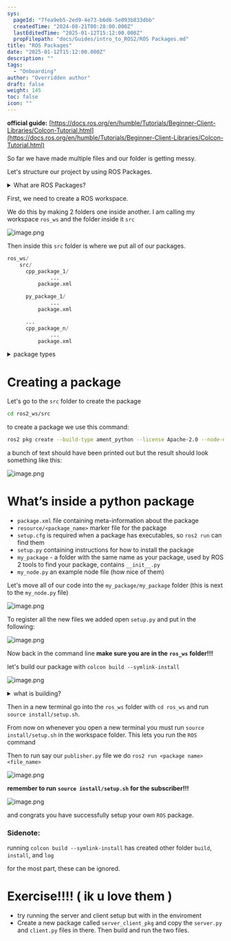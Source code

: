 ```yaml
---
sys:
  pageId: "7fea9eb5-2ed9-4e73-b6d6-5e093b833dbb"
  createdTime: "2024-08-21T00:28:00.000Z"
  lastEditedTime: "2025-01-12T15:12:00.000Z"
  propFilepath: "docs/Guides/intro_to_ROS2/ROS Packages.md"
title: "ROS Packages"
date: "2025-01-12T15:12:00.000Z"
description: ""
tags:
  - "Onboarding"
author: "Overridden author"
draft: false
weight: 145
toc: false
icon: ""
---
```


**official guide:** [https://docs.ros.org/en/humble/Tutorials/Beginner-Client-Libraries/Colcon-Tutorial.html](https://docs.ros.org/en/humble/Tutorials/Beginner-Client-Libraries/Colcon-Tutorial.html)

So far we have made multiple files and our folder is getting messy.

Let's structure our project by using ROS Packages.

<details>

<summary>What are ROS Packages?</summary>

ROS Packages are, as the name implies, packages of code that are highly sharable between ROS developers.

They consist of a folder, `package.xml` file, and source code

```python
      cpp_package_1/
		      ... imagine much code files here ..
          package.xml
```

</details>

First, we need to create a ROS workspace.

We do this by making 2 folders one inside another. I am calling my workspace `ros_ws` and the folder inside it `src`

![image.png](https://prod-files-secure.s3.us-west-2.amazonaws.com/d518164a-d88e-44d1-a4ee-3adb3bd8bce0/70706947-fd18-4537-a67b-e12946812d31/image.png?X-Amz-Algorithm=AWS4-HMAC-SHA256&X-Amz-Content-Sha256=UNSIGNED-PAYLOAD&X-Amz-Credential=ASIAZI2LB466YVCZD4IR%2F20250527%2Fus-west-2%2Fs3%2Faws4_request&X-Amz-Date=20250527T220821Z&X-Amz-Expires=3600&X-Amz-Security-Token=IQoJb3JpZ2luX2VjEJ3%2F%2F%2F%2F%2F%2F%2F%2F%2F%2FwEaCXVzLXdlc3QtMiJHMEUCIQDvL1nRtu%2FdZUkBzHhRfGTfTEEuVyKsrIcUFjQQnRdFfgIgXX9qChMJqCe0Q%2FlTAE6pRerGgn8RhaX9epiKpyoKsCcq%2FwMIZhAAGgw2Mzc0MjMxODM4MDUiDA2AR6k%2BjqFCOPPeAyrcA2E76rz16qN3zABKpAIzVgRTaTMsAw6QjfeEs0WF8S7YPCuOJ0Jl179npb503JXRcvjSv5pE9qzeRfdvw3GqZAlA5TVpRm2Lcd1EX9%2BpykhH%2FTADITSBmvCUZ61xYuUV7FT8F7vdTm%2FR2j78DleRLnP9IPywp5goj189qYdna9s4vjwQnmE%2Flr6LN0RZhr3VKefnr5H9nkaLRym0ERXWkca59LXuENF1gLOgJoIQCClvuywAOYvvJdiusC%2FUC7XW2Pul5XJTKnuFoibLNxut4gIt77UyDtlYuyegBsOUJgt9ihFXp34MJObSzIKJMdBuMbTjhAikcw%2BUtfFRtFt0qC2JVhqW%2FoXsMrwmcNKIOJ%2BnM5I%2FqVNyFMG%2Bc9El%2BhdLPpmYclKtmNCR5JXBcguEJujjgGU1vH9BkXVRL77OCylTzoetrfZJfHc6hFrkzMHmbiAFT6GFSpOw%2BSeYgb3CNy6%2Bd%2Fv%2B5hd1AwruYAWFi0ZXaPEehA9HB3XLblLzqmXqTa3nCe1gxmfD0dMLjR8i3obLAQl9VY0n%2BPj1ZpPqhLJel0ybbyJ5Bukgn%2FcB4K3C2r1HhYEmVMVXvdqEFge%2F25689DKpDm9GjR88o6wzN1XpMW1AWl15yqNfPd0IMLTJ2MEGOqUBqLI8xEJsUf69LCEI00YyL5hWlYAw%2BTjyduKR6OeaHBVj32f1TZshIC3XKTe0Y%2FhvUfXsq7sqqfWlYN%2FpYg3iNFMmuaNcsWZA76DvaH99eldjQWTgdrkQtRXxLwRgnJAqHL%2B8aGO%2FHpXx1FGdqjW5cB0EaqyB0fea2xmLI88Kolmso6FDgpceUDT3R6p0osbGAFbqP1244fhZAMFU5LHE4XtMassv&X-Amz-Signature=303a85036670bbc5d29f1f7a6d573eb9e2d11dd28757ffe2988ef7e36444953e&X-Amz-SignedHeaders=host&x-id=GetObject)

Then inside this `src` folder is where we put all of our packages.

```python
ros_ws/
    src/
      cpp_package_1/
		      ...
          package.xml

      py_package_1/
		      ...
          package.xml

      ...
      cpp_package_n/
		      ...
          package.xml

```

<details>

<summary>package types</summary>

packages can be either `C++` or python.

the intern file structure is different for each but for this guide we will stick to creating python packages

</details>

# Creating a package

Let's go to the `src` folder to create the package

```bash
cd ros2_ws/src
```

to create a package we use this command:

```bash
ros2 pkg create --build-type ament_python --license Apache-2.0 --node-name my_node my_package
```

a bunch of text should have been printed out but the result should look something like this:

![image.png](https://prod-files-secure.s3.us-west-2.amazonaws.com/d518164a-d88e-44d1-a4ee-3adb3bd8bce0/e6cf1e3f-8512-4a3e-b131-079f800bf3e8/image.png?X-Amz-Algorithm=AWS4-HMAC-SHA256&X-Amz-Content-Sha256=UNSIGNED-PAYLOAD&X-Amz-Credential=ASIAZI2LB466YVCZD4IR%2F20250527%2Fus-west-2%2Fs3%2Faws4_request&X-Amz-Date=20250527T220821Z&X-Amz-Expires=3600&X-Amz-Security-Token=IQoJb3JpZ2luX2VjEJ3%2F%2F%2F%2F%2F%2F%2F%2F%2F%2FwEaCXVzLXdlc3QtMiJHMEUCIQDvL1nRtu%2FdZUkBzHhRfGTfTEEuVyKsrIcUFjQQnRdFfgIgXX9qChMJqCe0Q%2FlTAE6pRerGgn8RhaX9epiKpyoKsCcq%2FwMIZhAAGgw2Mzc0MjMxODM4MDUiDA2AR6k%2BjqFCOPPeAyrcA2E76rz16qN3zABKpAIzVgRTaTMsAw6QjfeEs0WF8S7YPCuOJ0Jl179npb503JXRcvjSv5pE9qzeRfdvw3GqZAlA5TVpRm2Lcd1EX9%2BpykhH%2FTADITSBmvCUZ61xYuUV7FT8F7vdTm%2FR2j78DleRLnP9IPywp5goj189qYdna9s4vjwQnmE%2Flr6LN0RZhr3VKefnr5H9nkaLRym0ERXWkca59LXuENF1gLOgJoIQCClvuywAOYvvJdiusC%2FUC7XW2Pul5XJTKnuFoibLNxut4gIt77UyDtlYuyegBsOUJgt9ihFXp34MJObSzIKJMdBuMbTjhAikcw%2BUtfFRtFt0qC2JVhqW%2FoXsMrwmcNKIOJ%2BnM5I%2FqVNyFMG%2Bc9El%2BhdLPpmYclKtmNCR5JXBcguEJujjgGU1vH9BkXVRL77OCylTzoetrfZJfHc6hFrkzMHmbiAFT6GFSpOw%2BSeYgb3CNy6%2Bd%2Fv%2B5hd1AwruYAWFi0ZXaPEehA9HB3XLblLzqmXqTa3nCe1gxmfD0dMLjR8i3obLAQl9VY0n%2BPj1ZpPqhLJel0ybbyJ5Bukgn%2FcB4K3C2r1HhYEmVMVXvdqEFge%2F25689DKpDm9GjR88o6wzN1XpMW1AWl15yqNfPd0IMLTJ2MEGOqUBqLI8xEJsUf69LCEI00YyL5hWlYAw%2BTjyduKR6OeaHBVj32f1TZshIC3XKTe0Y%2FhvUfXsq7sqqfWlYN%2FpYg3iNFMmuaNcsWZA76DvaH99eldjQWTgdrkQtRXxLwRgnJAqHL%2B8aGO%2FHpXx1FGdqjW5cB0EaqyB0fea2xmLI88Kolmso6FDgpceUDT3R6p0osbGAFbqP1244fhZAMFU5LHE4XtMassv&X-Amz-Signature=64b2c7c8b4175325af2cdb21f2692527017afc7686502000542448ae92e1e735&X-Amz-SignedHeaders=host&x-id=GetObject)

# What’s inside a python package

- `package.xml` file containing meta-information about the package
- `resource/<package_name>` marker file for the package
- `setup.cfg` is required when a package has executables, so `ros2 run` can find them
- `setup.py` containing instructions for how to install the package
- `my_package` - a folder with the same name as your package, used by ROS 2 tools to find your package, contains `__init__.py`
- `my_node.py` an example node file (how nice of them)

Let's move all of our code into the `my_package/my_package` folder (this is next to the `my_node.py` file)

![image.png](https://prod-files-secure.s3.us-west-2.amazonaws.com/d518164a-d88e-44d1-a4ee-3adb3bd8bce0/9ce58f11-0da9-4d3e-b86d-506a9685d378/image.png?X-Amz-Algorithm=AWS4-HMAC-SHA256&X-Amz-Content-Sha256=UNSIGNED-PAYLOAD&X-Amz-Credential=ASIAZI2LB466YVCZD4IR%2F20250527%2Fus-west-2%2Fs3%2Faws4_request&X-Amz-Date=20250527T220821Z&X-Amz-Expires=3600&X-Amz-Security-Token=IQoJb3JpZ2luX2VjEJ3%2F%2F%2F%2F%2F%2F%2F%2F%2F%2FwEaCXVzLXdlc3QtMiJHMEUCIQDvL1nRtu%2FdZUkBzHhRfGTfTEEuVyKsrIcUFjQQnRdFfgIgXX9qChMJqCe0Q%2FlTAE6pRerGgn8RhaX9epiKpyoKsCcq%2FwMIZhAAGgw2Mzc0MjMxODM4MDUiDA2AR6k%2BjqFCOPPeAyrcA2E76rz16qN3zABKpAIzVgRTaTMsAw6QjfeEs0WF8S7YPCuOJ0Jl179npb503JXRcvjSv5pE9qzeRfdvw3GqZAlA5TVpRm2Lcd1EX9%2BpykhH%2FTADITSBmvCUZ61xYuUV7FT8F7vdTm%2FR2j78DleRLnP9IPywp5goj189qYdna9s4vjwQnmE%2Flr6LN0RZhr3VKefnr5H9nkaLRym0ERXWkca59LXuENF1gLOgJoIQCClvuywAOYvvJdiusC%2FUC7XW2Pul5XJTKnuFoibLNxut4gIt77UyDtlYuyegBsOUJgt9ihFXp34MJObSzIKJMdBuMbTjhAikcw%2BUtfFRtFt0qC2JVhqW%2FoXsMrwmcNKIOJ%2BnM5I%2FqVNyFMG%2Bc9El%2BhdLPpmYclKtmNCR5JXBcguEJujjgGU1vH9BkXVRL77OCylTzoetrfZJfHc6hFrkzMHmbiAFT6GFSpOw%2BSeYgb3CNy6%2Bd%2Fv%2B5hd1AwruYAWFi0ZXaPEehA9HB3XLblLzqmXqTa3nCe1gxmfD0dMLjR8i3obLAQl9VY0n%2BPj1ZpPqhLJel0ybbyJ5Bukgn%2FcB4K3C2r1HhYEmVMVXvdqEFge%2F25689DKpDm9GjR88o6wzN1XpMW1AWl15yqNfPd0IMLTJ2MEGOqUBqLI8xEJsUf69LCEI00YyL5hWlYAw%2BTjyduKR6OeaHBVj32f1TZshIC3XKTe0Y%2FhvUfXsq7sqqfWlYN%2FpYg3iNFMmuaNcsWZA76DvaH99eldjQWTgdrkQtRXxLwRgnJAqHL%2B8aGO%2FHpXx1FGdqjW5cB0EaqyB0fea2xmLI88Kolmso6FDgpceUDT3R6p0osbGAFbqP1244fhZAMFU5LHE4XtMassv&X-Amz-Signature=0b91a2528099f325900de3da24087f2bb440fca42618a8b07692fc79aad7eb4e&X-Amz-SignedHeaders=host&x-id=GetObject)

To register all the new files we added open `setup.py` and put in the following:

![image.png](https://prod-files-secure.s3.us-west-2.amazonaws.com/d518164a-d88e-44d1-a4ee-3adb3bd8bce0/1cd7c262-4cae-4496-9d75-c178537d24a2/image.png?X-Amz-Algorithm=AWS4-HMAC-SHA256&X-Amz-Content-Sha256=UNSIGNED-PAYLOAD&X-Amz-Credential=ASIAZI2LB466YVCZD4IR%2F20250527%2Fus-west-2%2Fs3%2Faws4_request&X-Amz-Date=20250527T220821Z&X-Amz-Expires=3600&X-Amz-Security-Token=IQoJb3JpZ2luX2VjEJ3%2F%2F%2F%2F%2F%2F%2F%2F%2F%2FwEaCXVzLXdlc3QtMiJHMEUCIQDvL1nRtu%2FdZUkBzHhRfGTfTEEuVyKsrIcUFjQQnRdFfgIgXX9qChMJqCe0Q%2FlTAE6pRerGgn8RhaX9epiKpyoKsCcq%2FwMIZhAAGgw2Mzc0MjMxODM4MDUiDA2AR6k%2BjqFCOPPeAyrcA2E76rz16qN3zABKpAIzVgRTaTMsAw6QjfeEs0WF8S7YPCuOJ0Jl179npb503JXRcvjSv5pE9qzeRfdvw3GqZAlA5TVpRm2Lcd1EX9%2BpykhH%2FTADITSBmvCUZ61xYuUV7FT8F7vdTm%2FR2j78DleRLnP9IPywp5goj189qYdna9s4vjwQnmE%2Flr6LN0RZhr3VKefnr5H9nkaLRym0ERXWkca59LXuENF1gLOgJoIQCClvuywAOYvvJdiusC%2FUC7XW2Pul5XJTKnuFoibLNxut4gIt77UyDtlYuyegBsOUJgt9ihFXp34MJObSzIKJMdBuMbTjhAikcw%2BUtfFRtFt0qC2JVhqW%2FoXsMrwmcNKIOJ%2BnM5I%2FqVNyFMG%2Bc9El%2BhdLPpmYclKtmNCR5JXBcguEJujjgGU1vH9BkXVRL77OCylTzoetrfZJfHc6hFrkzMHmbiAFT6GFSpOw%2BSeYgb3CNy6%2Bd%2Fv%2B5hd1AwruYAWFi0ZXaPEehA9HB3XLblLzqmXqTa3nCe1gxmfD0dMLjR8i3obLAQl9VY0n%2BPj1ZpPqhLJel0ybbyJ5Bukgn%2FcB4K3C2r1HhYEmVMVXvdqEFge%2F25689DKpDm9GjR88o6wzN1XpMW1AWl15yqNfPd0IMLTJ2MEGOqUBqLI8xEJsUf69LCEI00YyL5hWlYAw%2BTjyduKR6OeaHBVj32f1TZshIC3XKTe0Y%2FhvUfXsq7sqqfWlYN%2FpYg3iNFMmuaNcsWZA76DvaH99eldjQWTgdrkQtRXxLwRgnJAqHL%2B8aGO%2FHpXx1FGdqjW5cB0EaqyB0fea2xmLI88Kolmso6FDgpceUDT3R6p0osbGAFbqP1244fhZAMFU5LHE4XtMassv&X-Amz-Signature=60e1fd6bb734e2fa8bc8e4b4bf10a77df2615b94ddb98144c1a446d7154ddb54&X-Amz-SignedHeaders=host&x-id=GetObject)

Now back in the command line **make sure you are in the** **`ros_ws`** **folder!!!**

let's build our package with `colcon build --symlink-install`

![image.png](https://prod-files-secure.s3.us-west-2.amazonaws.com/d518164a-d88e-44d1-a4ee-3adb3bd8bce0/2f2a0d27-b173-48fd-b189-5f5c0ce65619/image.png?X-Amz-Algorithm=AWS4-HMAC-SHA256&X-Amz-Content-Sha256=UNSIGNED-PAYLOAD&X-Amz-Credential=ASIAZI2LB466YVCZD4IR%2F20250527%2Fus-west-2%2Fs3%2Faws4_request&X-Amz-Date=20250527T220821Z&X-Amz-Expires=3600&X-Amz-Security-Token=IQoJb3JpZ2luX2VjEJ3%2F%2F%2F%2F%2F%2F%2F%2F%2F%2FwEaCXVzLXdlc3QtMiJHMEUCIQDvL1nRtu%2FdZUkBzHhRfGTfTEEuVyKsrIcUFjQQnRdFfgIgXX9qChMJqCe0Q%2FlTAE6pRerGgn8RhaX9epiKpyoKsCcq%2FwMIZhAAGgw2Mzc0MjMxODM4MDUiDA2AR6k%2BjqFCOPPeAyrcA2E76rz16qN3zABKpAIzVgRTaTMsAw6QjfeEs0WF8S7YPCuOJ0Jl179npb503JXRcvjSv5pE9qzeRfdvw3GqZAlA5TVpRm2Lcd1EX9%2BpykhH%2FTADITSBmvCUZ61xYuUV7FT8F7vdTm%2FR2j78DleRLnP9IPywp5goj189qYdna9s4vjwQnmE%2Flr6LN0RZhr3VKefnr5H9nkaLRym0ERXWkca59LXuENF1gLOgJoIQCClvuywAOYvvJdiusC%2FUC7XW2Pul5XJTKnuFoibLNxut4gIt77UyDtlYuyegBsOUJgt9ihFXp34MJObSzIKJMdBuMbTjhAikcw%2BUtfFRtFt0qC2JVhqW%2FoXsMrwmcNKIOJ%2BnM5I%2FqVNyFMG%2Bc9El%2BhdLPpmYclKtmNCR5JXBcguEJujjgGU1vH9BkXVRL77OCylTzoetrfZJfHc6hFrkzMHmbiAFT6GFSpOw%2BSeYgb3CNy6%2Bd%2Fv%2B5hd1AwruYAWFi0ZXaPEehA9HB3XLblLzqmXqTa3nCe1gxmfD0dMLjR8i3obLAQl9VY0n%2BPj1ZpPqhLJel0ybbyJ5Bukgn%2FcB4K3C2r1HhYEmVMVXvdqEFge%2F25689DKpDm9GjR88o6wzN1XpMW1AWl15yqNfPd0IMLTJ2MEGOqUBqLI8xEJsUf69LCEI00YyL5hWlYAw%2BTjyduKR6OeaHBVj32f1TZshIC3XKTe0Y%2FhvUfXsq7sqqfWlYN%2FpYg3iNFMmuaNcsWZA76DvaH99eldjQWTgdrkQtRXxLwRgnJAqHL%2B8aGO%2FHpXx1FGdqjW5cB0EaqyB0fea2xmLI88Kolmso6FDgpceUDT3R6p0osbGAFbqP1244fhZAMFU5LHE4XtMassv&X-Amz-Signature=da696c4313473a1e301f9bbac7140e9ebae71866b05619efbf57c5a74b92d4a0&X-Amz-SignedHeaders=host&x-id=GetObject)

<details>

<summary>what is building?</summary>

if you are a CS major at Rose-Hulman you will learn the answer to this in CSSE132

but TLDR; is it combines all the code files into one program that can be run easily 

</details>

Then in a new terminal go into the `ros_ws` folder with `cd ros_ws` and run `source install/setup.sh`. 

From now on whenever you open a new terminal you must run `source install/setup.sh` in the workspace folder. This lets you run the `ROS` command

Then to run say our `publisher.py` file we do `ros2 run <package name> <file_name>`

![image.png](https://prod-files-secure.s3.us-west-2.amazonaws.com/d518164a-d88e-44d1-a4ee-3adb3bd8bce0/4f4b1219-3a44-4632-aa0a-ce3471699f59/image.png?X-Amz-Algorithm=AWS4-HMAC-SHA256&X-Amz-Content-Sha256=UNSIGNED-PAYLOAD&X-Amz-Credential=ASIAZI2LB466YVCZD4IR%2F20250527%2Fus-west-2%2Fs3%2Faws4_request&X-Amz-Date=20250527T220821Z&X-Amz-Expires=3600&X-Amz-Security-Token=IQoJb3JpZ2luX2VjEJ3%2F%2F%2F%2F%2F%2F%2F%2F%2F%2FwEaCXVzLXdlc3QtMiJHMEUCIQDvL1nRtu%2FdZUkBzHhRfGTfTEEuVyKsrIcUFjQQnRdFfgIgXX9qChMJqCe0Q%2FlTAE6pRerGgn8RhaX9epiKpyoKsCcq%2FwMIZhAAGgw2Mzc0MjMxODM4MDUiDA2AR6k%2BjqFCOPPeAyrcA2E76rz16qN3zABKpAIzVgRTaTMsAw6QjfeEs0WF8S7YPCuOJ0Jl179npb503JXRcvjSv5pE9qzeRfdvw3GqZAlA5TVpRm2Lcd1EX9%2BpykhH%2FTADITSBmvCUZ61xYuUV7FT8F7vdTm%2FR2j78DleRLnP9IPywp5goj189qYdna9s4vjwQnmE%2Flr6LN0RZhr3VKefnr5H9nkaLRym0ERXWkca59LXuENF1gLOgJoIQCClvuywAOYvvJdiusC%2FUC7XW2Pul5XJTKnuFoibLNxut4gIt77UyDtlYuyegBsOUJgt9ihFXp34MJObSzIKJMdBuMbTjhAikcw%2BUtfFRtFt0qC2JVhqW%2FoXsMrwmcNKIOJ%2BnM5I%2FqVNyFMG%2Bc9El%2BhdLPpmYclKtmNCR5JXBcguEJujjgGU1vH9BkXVRL77OCylTzoetrfZJfHc6hFrkzMHmbiAFT6GFSpOw%2BSeYgb3CNy6%2Bd%2Fv%2B5hd1AwruYAWFi0ZXaPEehA9HB3XLblLzqmXqTa3nCe1gxmfD0dMLjR8i3obLAQl9VY0n%2BPj1ZpPqhLJel0ybbyJ5Bukgn%2FcB4K3C2r1HhYEmVMVXvdqEFge%2F25689DKpDm9GjR88o6wzN1XpMW1AWl15yqNfPd0IMLTJ2MEGOqUBqLI8xEJsUf69LCEI00YyL5hWlYAw%2BTjyduKR6OeaHBVj32f1TZshIC3XKTe0Y%2FhvUfXsq7sqqfWlYN%2FpYg3iNFMmuaNcsWZA76DvaH99eldjQWTgdrkQtRXxLwRgnJAqHL%2B8aGO%2FHpXx1FGdqjW5cB0EaqyB0fea2xmLI88Kolmso6FDgpceUDT3R6p0osbGAFbqP1244fhZAMFU5LHE4XtMassv&X-Amz-Signature=5a3d286d9777516a815e4033e84c856e5649b42df05b48ecb8c4c2ae48f8d1a5&X-Amz-SignedHeaders=host&x-id=GetObject)

**remember to run** **`source install/setup.sh`** **for the subscriber!!!**

![image.png](https://prod-files-secure.s3.us-west-2.amazonaws.com/d518164a-d88e-44d1-a4ee-3adb3bd8bce0/02121119-dad4-49ec-8356-c956108b4243/image.png?X-Amz-Algorithm=AWS4-HMAC-SHA256&X-Amz-Content-Sha256=UNSIGNED-PAYLOAD&X-Amz-Credential=ASIAZI2LB466YVCZD4IR%2F20250527%2Fus-west-2%2Fs3%2Faws4_request&X-Amz-Date=20250527T220821Z&X-Amz-Expires=3600&X-Amz-Security-Token=IQoJb3JpZ2luX2VjEJ3%2F%2F%2F%2F%2F%2F%2F%2F%2F%2FwEaCXVzLXdlc3QtMiJHMEUCIQDvL1nRtu%2FdZUkBzHhRfGTfTEEuVyKsrIcUFjQQnRdFfgIgXX9qChMJqCe0Q%2FlTAE6pRerGgn8RhaX9epiKpyoKsCcq%2FwMIZhAAGgw2Mzc0MjMxODM4MDUiDA2AR6k%2BjqFCOPPeAyrcA2E76rz16qN3zABKpAIzVgRTaTMsAw6QjfeEs0WF8S7YPCuOJ0Jl179npb503JXRcvjSv5pE9qzeRfdvw3GqZAlA5TVpRm2Lcd1EX9%2BpykhH%2FTADITSBmvCUZ61xYuUV7FT8F7vdTm%2FR2j78DleRLnP9IPywp5goj189qYdna9s4vjwQnmE%2Flr6LN0RZhr3VKefnr5H9nkaLRym0ERXWkca59LXuENF1gLOgJoIQCClvuywAOYvvJdiusC%2FUC7XW2Pul5XJTKnuFoibLNxut4gIt77UyDtlYuyegBsOUJgt9ihFXp34MJObSzIKJMdBuMbTjhAikcw%2BUtfFRtFt0qC2JVhqW%2FoXsMrwmcNKIOJ%2BnM5I%2FqVNyFMG%2Bc9El%2BhdLPpmYclKtmNCR5JXBcguEJujjgGU1vH9BkXVRL77OCylTzoetrfZJfHc6hFrkzMHmbiAFT6GFSpOw%2BSeYgb3CNy6%2Bd%2Fv%2B5hd1AwruYAWFi0ZXaPEehA9HB3XLblLzqmXqTa3nCe1gxmfD0dMLjR8i3obLAQl9VY0n%2BPj1ZpPqhLJel0ybbyJ5Bukgn%2FcB4K3C2r1HhYEmVMVXvdqEFge%2F25689DKpDm9GjR88o6wzN1XpMW1AWl15yqNfPd0IMLTJ2MEGOqUBqLI8xEJsUf69LCEI00YyL5hWlYAw%2BTjyduKR6OeaHBVj32f1TZshIC3XKTe0Y%2FhvUfXsq7sqqfWlYN%2FpYg3iNFMmuaNcsWZA76DvaH99eldjQWTgdrkQtRXxLwRgnJAqHL%2B8aGO%2FHpXx1FGdqjW5cB0EaqyB0fea2xmLI88Kolmso6FDgpceUDT3R6p0osbGAFbqP1244fhZAMFU5LHE4XtMassv&X-Amz-Signature=41d64102dc5cf1afaa9e0fc194bea05c4cc992a6a3298c8e5b2e92209564d049&X-Amz-SignedHeaders=host&x-id=GetObject)

and congrats you have successfully setup your own `ROS` package.

### Sidenote:

running `colcon build --symlink-install` has created other folder `build`, `install`, and `log`

for the most part, these can be ignored.

# Exercise!!!! ( ik u love them )

- try running the server and client setup but with in the enviroment
- Create a new package called `server_client_pkg` and copy the `server.py` and `client.py` files in there. Then build and run the two files.
